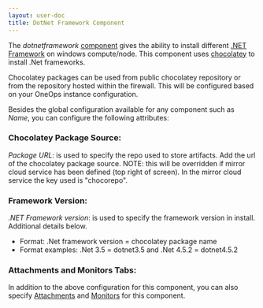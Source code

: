 ```yaml
---
layout: user-doc
title: DotNet Framework Component
---
```


The _dotnetframework_ [component](./components.html) gives the ability to install different
[.NET Framework](https://msdn.microsoft.com/en-us/library/w0x726c2(v=vs.110).aspx) on windows
compute/node. This component uses [chocolatey](./chocolatey-package-component.html) to install .Net frameworks.

Chocolatey packages can be used from public chocolatey repository or from the repository hosted within the firewall. This
will be configured based on your OneOps instance configuration.<br>

Besides the global configuration available for any component such as _Name_, you can configure the
following attributes:<br>

### Chocolatey Package Source:
_Package URL_: is used to specify the repo used to store artifacts. Add the url of the chocolatey package source. NOTE: this
will be overridden if mirror cloud service has been defined (top right of screen). In the mirror cloud service the key
used is "chocorepo".<br>

### Framework Version:
_.NET Framework version_: is used to specify the framework version in install. Additional details below.
* Format: .Net framework version = chocolatey package name
* Format examples: .Net 3.5 = dotnet3.5 and .Net 4.5.2 = dotnet4.5.2

### Attachments and Monitors Tabs:
In addition to the above configuration for this component, you can also specify [Attachments](./attachments.html) and
[Monitors](./monitors.html) for this component.